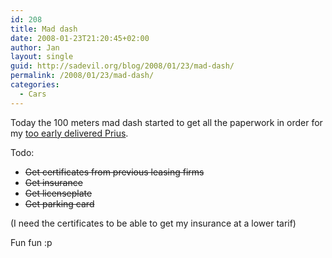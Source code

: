 ```yaml
---
id: 208
title: Mad dash
date: 2008-01-23T21:20:45+02:00
author: Jan
layout: single
guid: http://sadevil.org/blog/2008/01/23/mad-dash/
permalink: /2008/01/23/mad-dash/
categories:
  - Cars
---
```

Today the 100 meters mad dash started to get all the paperwork in order for my <a href="https://kcore.org/2008/01/22/i-can-haz-prius-i-can/" target="_blank">too early delivered Prius</a>.

Todo:

  * <strike>Get certificates from previous leasing firms</strike>
  * <strike>Get insurance</strike>
  * <strike>Get licenseplate</strike>
  * <strike>Get parking card</strike>

(I need the certificates to be able to get my insurance at a lower tarif)

Fun fun :p